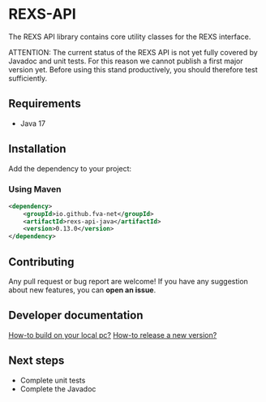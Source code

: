 <!--
  Copyright (C) 2020 FVA GmbH

  Licensed under the Apache License, Version 2.0 (the "License"); you may not
  use this file except in compliance with the License. You may obtain a copy
  of the License at

    http://www.apache.org/licenses/LICENSE-2.0

  Unless required by applicable law or agreed to in writing, software
  distributed under the License is distributed on an "AS IS" BASIS, WITHOUT
  WARRANTIES OR CONDITIONS OF ANY KIND, either express or implied. See the
  License for the specific language governing permissions and limitations under
  the License.
-->
# REXS-API

The REXS API library contains core utility classes for the REXS interface.

ATTENTION: The current status of the REXS API is not yet fully covered by Javadoc and unit tests. For this reason we cannot publish a first major version yet. Before using this stand productively, you should therefore test sufficiently.


## Requirements

* Java 17


## Installation

Add the dependency to your project:

### Using Maven

```xml
<dependency>
    <groupId>io.github.fva-net</groupId>
    <artifactId>rexs-api-java</artifactId>
    <version>0.13.0</version>
</dependency>
```


## Contributing

Any pull request or bug report are welcome!
If you have any suggestion about new features, you can **open an issue**.


## Developer documentation

[How-to build on your local pc?](documentation/development/how-to_build_on_local_pc.md)
[How-to release a new version?](documentation/development/how-to_release_a_new_version.md)


## Next steps

* Complete unit tests
* Complete the Javadoc
